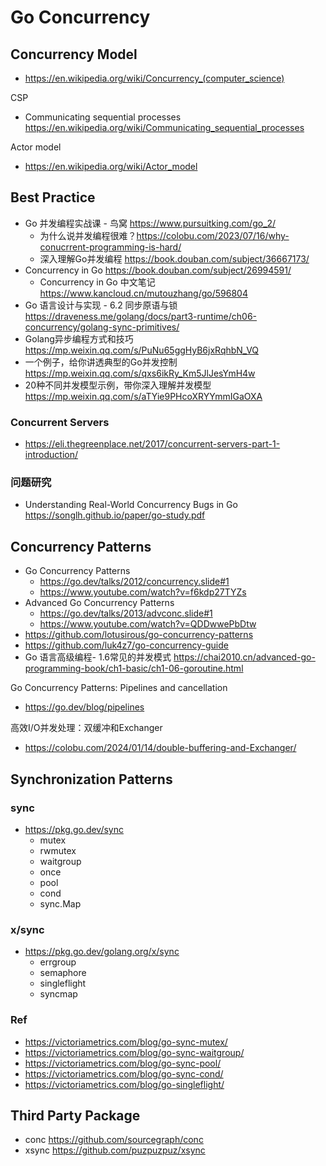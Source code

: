 # Go Concurrency

## Concurrency Model
- https://en.wikipedia.org/wiki/Concurrency_(computer_science)

CSP
- Communicating sequential processes https://en.wikipedia.org/wiki/Communicating_sequential_processes

Actor model
- https://en.wikipedia.org/wiki/Actor_model


## Best Practice
- Go 并发编程实战课 - 鸟窝 https://www.pursuitking.com/go_2/
  - 为什么说并发编程很难？https://colobu.com/2023/07/16/why-conucrrent-programming-is-hard/
  - 深入理解Go并发编程 https://book.douban.com/subject/36667173/
- Concurrency in Go https://book.douban.com/subject/26994591/
  - Concurrency in Go 中文笔记 https://www.kancloud.cn/mutouzhang/go/596804
- Go 语言设计与实现 - 6.2 同步原语与锁 https://draveness.me/golang/docs/part3-runtime/ch06-concurrency/golang-sync-primitives/
- Golang异步编程方式和技巧 https://mp.weixin.qq.com/s/PuNu65ggHyB6jxRqhbN_VQ
- 一个例子，给你讲透典型的Go并发控制 https://mp.weixin.qq.com/s/qxs6ikRy_Km5JlJesYmH4w
- 20种不同并发模型示例，带你深入理解并发模型 https://mp.weixin.qq.com/s/aTYie9PHcoXRYYmmIGaOXA

### Concurrent Servers
- https://eli.thegreenplace.net/2017/concurrent-servers-part-1-introduction/

### 问题研究
- Understanding Real-World Concurrency Bugs in Go https://songlh.github.io/paper/go-study.pdf


## Concurrency Patterns
- Go Concurrency Patterns
  - https://go.dev/talks/2012/concurrency.slide#1
  - https://www.youtube.com/watch?v=f6kdp27TYZs
- Advanced Go Concurrency Patterns
  - https://go.dev/talks/2013/advconc.slide#1
  - https://www.youtube.com/watch?v=QDDwwePbDtw
- https://github.com/lotusirous/go-concurrency-patterns
- https://github.com/luk4z7/go-concurrency-guide
- Go 语言高级编程- 1.6常见的并发模式 https://chai2010.cn/advanced-go-programming-book/ch1-basic/ch1-06-goroutine.html

Go Concurrency Patterns: Pipelines and cancellation
- https://go.dev/blog/pipelines

高效I/O并发处理：双缓冲和Exchanger
- https://colobu.com/2024/01/14/double-buffering-and-Exchanger/


## Synchronization Patterns
### sync
- https://pkg.go.dev/sync
  - mutex
  - rwmutex
  - waitgroup
  - once
  - pool
  - cond
  - sync.Map

### x/sync
- https://pkg.go.dev/golang.org/x/sync
  - errgroup
  - semaphore
  - singleflight
  - syncmap

### Ref
- https://victoriametrics.com/blog/go-sync-mutex/
- https://victoriametrics.com/blog/go-sync-waitgroup/
- https://victoriametrics.com/blog/go-sync-pool/
- https://victoriametrics.com/blog/go-sync-cond/
- https://victoriametrics.com/blog/go-singleflight/


## Third Party Package
- conc https://github.com/sourcegraph/conc
- xsync https://github.com/puzpuzpuz/xsync
